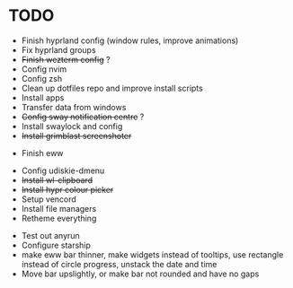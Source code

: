 # TODO

- Finish hyprland config (window rules, improve animations)
- Fix hyprland groups
- ~~Finish wezterm config~~ ?
- Config nvim
- Config zsh
- Clean up dotfiles repo and improve install scripts
- Install apps
- Transfer data from windows
- ~~Config sway notification centre~~ ?
- Install swaylock and config
- ~~Install grimblast screenshoter~~
<!-- - Install eww bar -->
- Finish eww
<!-- - Install swww wallpaper (download wallpapers) -->
- Config udiskie-dmenu
- ~~Install wl-clipboard~~
- ~~Install hypr colour picker~~
- Setup vencord
- Install file managers
- Retheme everything
<!-- - Fix rofi config rounded corners -->
- Test out anyrun
- Configure starship
- make eww bar thinner, make widgets instead of tooltips, use rectangle instead of circle progress, unstack the date and time
- Move bar upslightly, or make bar not rounded and have no gaps